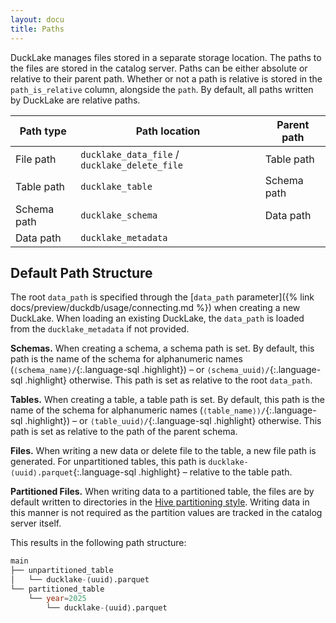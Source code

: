 ```yaml
---
layout: docu
title: Paths
---
```


DuckLake manages files stored in a separate storage location.
The paths to the files are stored in the catalog server.
Paths can be either absolute or relative to their parent path.
Whether or not a path is relative is stored in the `path_is_relative` column, alongside the `path`.
By default, all paths written by DuckLake are relative paths.

| Path type   | Path location                                 | Parent path |
| ----------- | --------------------------------------------- | ----------- |
| File path   | `ducklake_data_file` / `ducklake_delete_file` | Table path  |
| Table path  | `ducklake_table`                              | Schema path |
| Schema path | `ducklake_schema`                             | Data path   |
| Data path   | `ducklake_metadata`                           |             |

## Default Path Structure

The root `data_path` is specified through the [`data_path` parameter]({% link docs/preview/duckdb/usage/connecting.md %}) when creating a new DuckLake.
When loading an existing DuckLake, the `data_path` is loaded from the `ducklake_metadata` if not provided.

**Schemas.** When creating a schema, a schema path is set. By default, this path is the name of the schema for alphanumeric names (`⟨schema_name⟩/`{:.language-sql .highlight}) – or `⟨schema_uuid⟩/`{:.language-sql .highlight} otherwise.
This path is set as relative to the root `data_path`.

**Tables.** When creating a table, a table path is set. By default, this path is the name of the schema for alphanumeric names (`⟨table_name⟩⟩/`{:.language-sql .highlight}) – or `⟨table_uuid⟩/`{:.language-sql .highlight} otherwise.
This path is set as relative to the path of the parent schema.

**Files.** When writing a new data or delete file to the table, a new file path is generated.
For unpartitioned tables, this path is `ducklake-⟨uuid⟩.parquet`{:.language-sql .highlight} – relative to the table path.

**Partitioned Files.** When writing data to a partitioned table, the files are by default written to directories in the [Hive partitioning style](https://duckdb.org/docs/stable/data/partitioning/hive_partitioning#hive-partitioning).
Writing data in this manner is not required as the partition values are tracked in the catalog server itself.

This results in the following path structure:

```sql
main
├── unpartitioned_table
│   └── ducklake-⟨uuid⟩.parquet
└── partitioned_table
    └── year=2025
        └── ducklake-⟨uuid⟩.parquet
```
